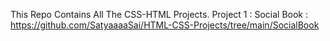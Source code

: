 This Repo Contains All The CSS-HTML Projects.
Project 1 : Social Book : https://github.com/SatyaaaaSai/HTML-CSS-Projects/tree/main/SocialBook
